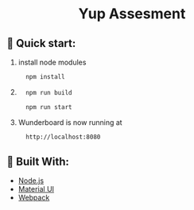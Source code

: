 <h1 align="center">
Yup Assesment
</h1>

## 🚀 Quick start:

1.  install node modules  

    ```sh
      npm install
    ```
    
2. 
    ```sh
      npm run build
    ```
    
     ```sh
       npm run start
    ```
    
    
3. Wunderboard is now running at
    ```sh
      http://localhost:8080
    ```


## 🚀 Built With:

* [Node.js](https://nodejs.org/en/docs/)
* [Material UI](https://material-ui.com/)
* [Webpack](https://webpack.js.org/)
